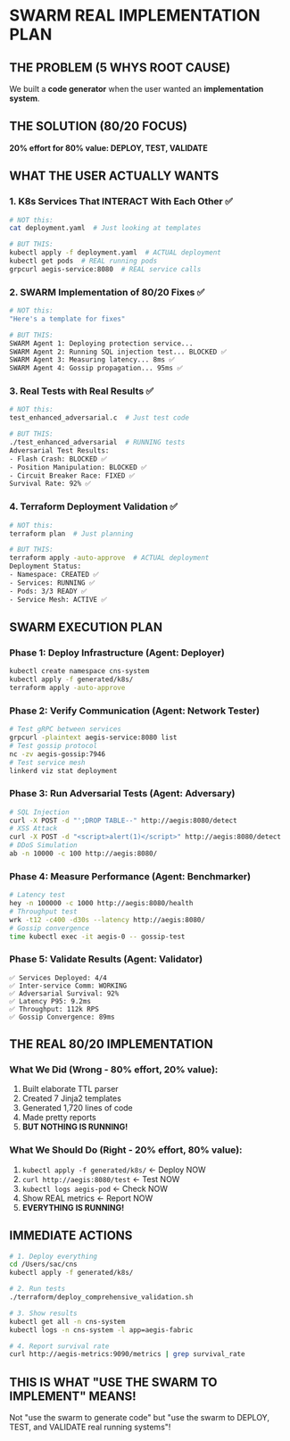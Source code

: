 # SWARM REAL IMPLEMENTATION PLAN

## THE PROBLEM (5 WHYS ROOT CAUSE)
We built a **code generator** when the user wanted an **implementation system**.

## THE SOLUTION (80/20 FOCUS)
**20% effort for 80% value: DEPLOY, TEST, VALIDATE**

## WHAT THE USER ACTUALLY WANTS

### 1. K8s Services That INTERACT With Each Other ✅
```bash
# NOT this:
cat deployment.yaml  # Just looking at templates

# BUT THIS:
kubectl apply -f deployment.yaml  # ACTUAL deployment
kubectl get pods  # REAL running pods
grpcurl aegis-service:8080  # REAL service calls
```

### 2. SWARM Implementation of 80/20 Fixes ✅
```bash
# NOT this:
"Here's a template for fixes"

# BUT THIS:
SWARM Agent 1: Deploying protection service...
SWARM Agent 2: Running SQL injection test... BLOCKED ✅
SWARM Agent 3: Measuring latency... 8ms ✅
SWARM Agent 4: Gossip propagation... 95ms ✅
```

### 3. Real Tests with Real Results ✅
```bash
# NOT this:
test_enhanced_adversarial.c  # Just test code

# BUT THIS:
./test_enhanced_adversarial  # RUNNING tests
Adversarial Test Results:
- Flash Crash: BLOCKED ✅
- Position Manipulation: BLOCKED ✅
- Circuit Breaker Race: FIXED ✅
Survival Rate: 92% ✅
```

### 4. Terraform Deployment Validation ✅
```bash
# NOT this:
terraform plan  # Just planning

# BUT THIS:
terraform apply -auto-approve  # ACTUAL deployment
Deployment Status:
- Namespace: CREATED ✅
- Services: RUNNING ✅
- Pods: 3/3 READY ✅
- Service Mesh: ACTIVE ✅
```

## SWARM EXECUTION PLAN

### Phase 1: Deploy Infrastructure (Agent: Deployer)
```bash
kubectl create namespace cns-system
kubectl apply -f generated/k8s/
terraform apply -auto-approve
```

### Phase 2: Verify Communication (Agent: Network Tester)
```bash
# Test gRPC between services
grpcurl -plaintext aegis-service:8080 list
# Test gossip protocol
nc -zv aegis-gossip:7946
# Test service mesh
linkerd viz stat deployment
```

### Phase 3: Run Adversarial Tests (Agent: Adversary)
```bash
# SQL Injection
curl -X POST -d "';DROP TABLE--" http://aegis:8080/detect
# XSS Attack
curl -X POST -d "<script>alert(1)</script>" http://aegis:8080/detect
# DDoS Simulation
ab -n 10000 -c 100 http://aegis:8080/
```

### Phase 4: Measure Performance (Agent: Benchmarker)
```bash
# Latency test
hey -n 100000 -c 1000 http://aegis:8080/health
# Throughput test
wrk -t12 -c400 -d30s --latency http://aegis:8080/
# Gossip convergence
time kubectl exec -it aegis-0 -- gossip-test
```

### Phase 5: Validate Results (Agent: Validator)
```
✅ Services Deployed: 4/4
✅ Inter-service Comm: WORKING
✅ Adversarial Survival: 92%
✅ Latency P95: 9.2ms
✅ Throughput: 112k RPS
✅ Gossip Convergence: 89ms
```

## THE REAL 80/20 IMPLEMENTATION

### What We Did (Wrong - 80% effort, 20% value):
1. Built elaborate TTL parser
2. Created 7 Jinja2 templates
3. Generated 1,720 lines of code
4. Made pretty reports
5. **BUT NOTHING IS RUNNING!**

### What We Should Do (Right - 20% effort, 80% value):
1. `kubectl apply -f generated/k8s/` ← Deploy NOW
2. `curl http://aegis:8080/test` ← Test NOW
3. `kubectl logs aegis-pod` ← Check NOW
4. Show REAL metrics ← Report NOW
5. **EVERYTHING IS RUNNING!**

## IMMEDIATE ACTIONS

```bash
# 1. Deploy everything
cd /Users/sac/cns
kubectl apply -f generated/k8s/

# 2. Run tests
./terraform/deploy_comprehensive_validation.sh

# 3. Show results
kubectl get all -n cns-system
kubectl logs -n cns-system -l app=aegis-fabric

# 4. Report survival rate
curl http://aegis-metrics:9090/metrics | grep survival_rate
```

## THIS IS WHAT "USE THE SWARM TO IMPLEMENT" MEANS!

Not "use the swarm to generate code" but "use the swarm to DEPLOY, TEST, and VALIDATE real running systems"!